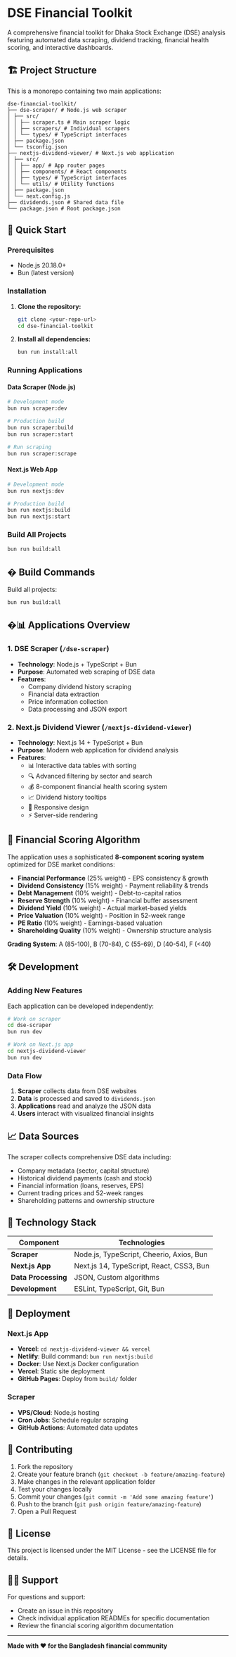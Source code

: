 # DSE Financial Toolkit

A comprehensive financial toolkit for Dhaka Stock Exchange (DSE) analysis featuring automated data scraping, dividend tracking, financial health scoring, and interactive dashboards.

## 🏗️ Project Structure

This is a monorepo containing two main applications:

```
dse-financial-toolkit/
├── dse-scraper/ # Node.js web scraper
│ ├── src/
│ │ ├── scraper.ts # Main scraper logic
│ │ ├── scrapers/ # Individual scrapers
│ │ └── types/ # TypeScript interfaces
│ ├── package.json
│ └── tsconfig.json
├── nextjs-dividend-viewer/ # Next.js web application
│ ├── src/
│ │ ├── app/ # App router pages
│ │ ├── components/ # React components
│ │ ├── types/ # TypeScript interfaces
│ │ └── utils/ # Utility functions
│ ├── package.json
│ └── next.config.js
├── dividends.json # Shared data file
└── package.json # Root package.json
```

## 🚀 Quick Start

### Prerequisites

- Node.js 20.18.0+
- Bun (latest version)

### Installation

1. **Clone the repository:**

   ```bash
   git clone <your-repo-url>
   cd dse-financial-toolkit
   ```

2. **Install all dependencies:**
   ```bash
   bun run install:all
   ```

### Running Applications

#### **Data Scraper (Node.js)**

```bash
# Development mode
bun run scraper:dev

# Production build
bun run scraper:build
bun run scraper:start

# Run scraping
bun run scraper:scrape
```

#### **Next.js Web App**

```bash
# Development mode
bun run nextjs:dev

# Production build
bun run nextjs:build
bun run nextjs:start
```

### Build All Projects

```bash
bun run build:all
```

## �️ Build Commands

Build all projects:

```bash
bun run build:all
```

## �📊 Applications Overview

### 1. **DSE Scraper** (`/dse-scraper`)

- **Technology**: Node.js + TypeScript + Bun
- **Purpose**: Automated web scraping of DSE data
- **Features**:
  - Company dividend history scraping
  - Financial data extraction
  - Price information collection
  - Data processing and JSON export

### 2. **Next.js Dividend Viewer** (`/nextjs-dividend-viewer`)

- **Technology**: Next.js 14 + TypeScript + Bun
- **Purpose**: Modern web application for dividend analysis
- **Features**:
  - 📊 Interactive data tables with sorting
  - 🔍 Advanced filtering by sector and search
  - 💰 8-component financial health scoring system
  - 📈 Dividend history tooltips
  - 📱 Responsive design
  - ⚡ Server-side rendering

## 🧮 Financial Scoring Algorithm

The application uses a sophisticated **8-component scoring system** optimized for DSE market conditions:

- **Financial Performance** (25% weight) - EPS consistency & growth
- **Dividend Consistency** (15% weight) - Payment reliability & trends
- **Debt Management** (10% weight) - Debt-to-capital ratios
- **Reserve Strength** (10% weight) - Financial buffer assessment
- **Dividend Yield** (10% weight) - Actual market-based yields
- **Price Valuation** (10% weight) - Position in 52-week range
- **PE Ratio** (10% weight) - Earnings-based valuation
- **Shareholding Quality** (10% weight) - Ownership structure analysis

**Grading System**: A (85-100), B (70-84), C (55-69), D (40-54), F (<40)

## 🛠️ Development

### Adding New Features

Each application can be developed independently:

```bash
# Work on scraper
cd dse-scraper
bun run dev

# Work on Next.js app
cd nextjs-dividend-viewer
bun run dev
```

### Data Flow

1. **Scraper** collects data from DSE websites
2. **Data** is processed and saved to `dividends.json`
3. **Applications** read and analyze the JSON data
4. **Users** interact with visualized financial insights

## 📈 Data Sources

The scraper collects comprehensive DSE data including:

- Company metadata (sector, capital structure)
- Historical dividend payments (cash and stock)
- Financial information (loans, reserves, EPS)
- Current trading prices and 52-week ranges
- Shareholding patterns and ownership structure

## 🔧 Technology Stack

| Component           | Technologies                             |
| ------------------- | ---------------------------------------- |
| **Scraper**         | Node.js, TypeScript, Cheerio, Axios, Bun |
| **Next.js App**     | Next.js 14, TypeScript, React, CSS3, Bun |
| **Data Processing** | JSON, Custom algorithms                  |
| **Development**     | ESLint, TypeScript, Git, Bun             |

## 🚀 Deployment

### Next.js App

- **Vercel**: `cd nextjs-dividend-viewer && vercel`
- **Netlify**: Build command: `bun run nextjs:build`
- **Docker**: Use Next.js Docker configuration
- **Vercel**: Static site deployment
- **GitHub Pages**: Deploy from `build/` folder

### Scraper

- **VPS/Cloud**: Node.js hosting
- **Cron Jobs**: Schedule regular scraping
- **GitHub Actions**: Automated data updates

## 🤝 Contributing

1. Fork the repository
2. Create your feature branch (`git checkout -b feature/amazing-feature`)
3. Make changes in the relevant application folder
4. Test your changes locally
5. Commit your changes (`git commit -m 'Add some amazing feature'`)
6. Push to the branch (`git push origin feature/amazing-feature`)
7. Open a Pull Request

## 📄 License

This project is licensed under the MIT License - see the LICENSE file for details.

## 🙋‍♂️ Support

For questions and support:

- Create an issue in this repository
- Check individual application READMEs for specific documentation
- Review the financial scoring algorithm documentation

---

**Made with ❤️ for the Bangladesh financial community**
